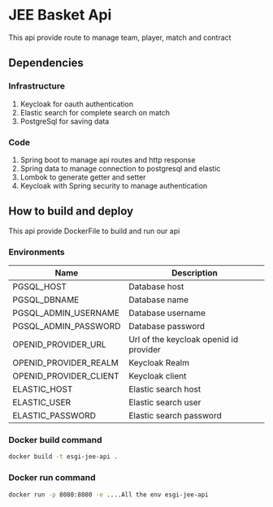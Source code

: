 # JEE Basket Api

This api provide route to manage team, player, match and contract

## Dependencies

### Infrastructure
1. Keycloak for oauth authentication
2. Elastic search for complete search on match
3. PostgreSql for saving data

### Code
1. Spring boot to manage api routes and http response
2. Spring data to manage connection to postgresql and elastic
3. Lombok to generate getter and setter
4. Keycloak with Spring security to manage authentication


## How to build and deploy

This api provide DockerFile to build and run our api

### Environments
| Name | Description |
| ------- | ------- |
|PGSQL_HOST | Database host |
|PGSQL_DBNAME | Database name |
|PGSQL_ADMIN_USERNAME | Database username |
|PGSQL_ADMIN_PASSWORD | Database password |
|OPENID_PROVIDER_URL| Url of the keycloak openid id provider|
|OPENID_PROVIDER_REALM| Keycloak Realm |
|OPENID_PROVIDER_CLIENT | Keycloak client |
|ELASTIC_HOST| Elastic search host |
|ELASTIC_USER| Elastic search user |
|ELASTIC_PASSWORD| Elastic search password |

### Docker build command
```bash
docker build -t esgi-jee-api .
```
### Docker run command
```bash
docker run -p 8080:8080 -e ....All the env esgi-jee-api
```